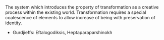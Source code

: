 The system which introduces the property of transformation as a creative process within the existing world. Transformation requires a special coalescence of elements to allow increase of being with preservation of identity. 

- Gurdjieffs: Eftalogodiksis, Heptaparaparshinokh